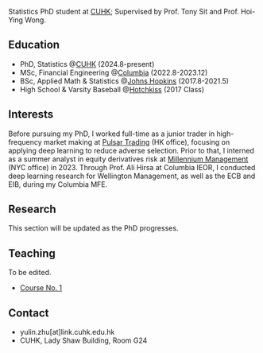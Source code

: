 Statistics PhD student at [CUHK](https://www.sta.cuhk.edu.hk/peoples/zhu-yulin/); Supervised by Prof. Tony Sit and Prof. Hoi-Ying Wong. 

## Education 
- PhD, Statistics @[CUHK](https://www.cuhk.edu.hk/english/index.html) (2024.8-present)
- MSc, Financial Engineering @[Columbia](https://www.columbia.edu) (2022.8-2023.12)
- BSc, Applied Math & Statistics @[Johns Hopkins](https://www.jhu.edu) (2017.8-2021.5)
- High School & Varsity Baseball @[Hotchkiss](https://www.hotchkiss.org/) (2017 Class)

## Interests
Before pursuing my PhD, I worked full-time as a junior trader in high-frequency market making at [Pulsar Trading](https://www.pulsar.com) (HK office), focusing on applying deep learning to reduce adverse selection. Prior to that, I interned as a summer analyst in equity derivatives risk at [Millennium Management](https://www.mlp.com) (NYC office) in 2023. Through Prof. Ali Hirsa at Columbia IEOR, I conducted deep learning research for Wellington Management, as well as the ECB and EIB, during my Columbia MFE.

## Research 
This section will be updated as the PhD progresses. 

## Teaching
To be edited.
- [Course No. 1](course_1/dummy_page.md)

## Contact
- yulin.zhu[at]link.cuhk.edu.hk
- CUHK, Lady Shaw Building, Room G24

